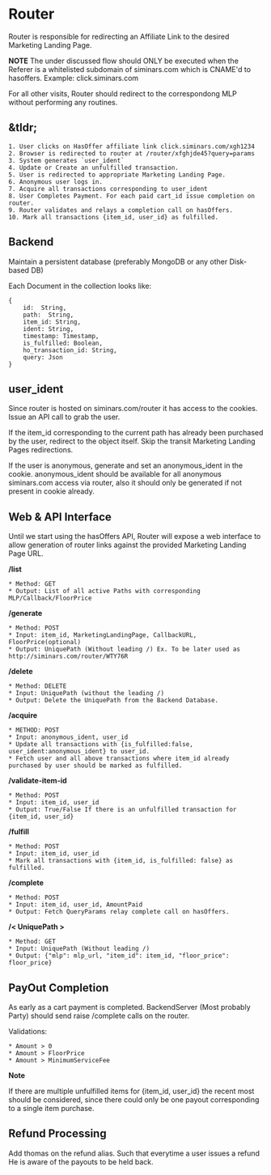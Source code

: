Router
======

Router is responsible for redirecting an Affiliate Link to the desired Marketing Landing Page.

**NOTE**
The under discussed flow should ONLY be executed when the Referer is a whitelisted subdomain of siminars.com which is CNAME'd to hasoffers.
Example: click.siminars.com

For all other visits, Router should redirect to the correspondong MLP without performing any routines.

&tldr;
------

    1. User clicks on HasOffer affiliate link click.siminars.com/xgh1234
    2. Browser is redirected to router at /router/xfghjde45?query=params
    3. System generates `user_ident`
    4. Update or Create an unfulfilled transaction.
    5. User is redirected to appropriate Marketing Landing Page.
    6. Anonymous user logs in.
    7. Acquire all transactions corresponding to user_ident
    8. User Completes Payment. For each paid cart_id issue completion on router.
    9. Router validates and relays a completion call on hasOffers.
    10. Mark all transactions {item_id, user_id} as fulfilled.

Backend
-------

Maintain a persistent database (preferably MongoDB or any other Disk-based DB)

Each Document in the collection looks like:

```
{
    id:  String,
    path:  String,
    item_id: String,
    ident: String,
    timestamp: Timestamp,
    is_fulfilled: Boolean,
    ho_transaction_id: String,
    query: Json
}
```
user_ident
----------

Since router is hosted on siminars.com/router it has access to the cookies.
Issue an API call to grab the user.

If the item_id corresponding to the current path has already been purchased by the user, redirect to the object itself. Skip the transit Marketing Landing Pages redirections.

If the user is anonymous, generate and set an anonymous_ident in the cookie.
anonymous_ident should be available for all anonymous siminars.com access via router, also it should only be generated if not present in cookie already.

Web & API Interface
-------------------

Until we start using the hasOffers API, Router will expose a web interface to allow generation of router links against the provided Marketing Landing Page URL.

**/list**

    * Method: GET
    * Output: List of all active Paths with corresponding MLP/Callback/FloorPrice

**/generate**

    * Method: POST
    * Input: item_id, MarketingLandingPage, CallbackURL, FloorPrice(optional)
    * Output: UniquePath (Without leading /) Ex. To be later used as http://siminars.com/router/WTY76R

**/delete**

    * Method: DELETE
    * Input: UniquePath (without the leading /)
    * Output: Delete the UniquePath from the Backend Database.

**/acquire**

    * METHOD: POST
    * Input: anonymous_ident, user_id
    * Update all transactions with {is_fulfilled:false, user_ident:anonymous_ident} to user_id.
    * Fetch user and all above transactions where item_id already purchased by user should be marked as fulfilled.

**/validate-item-id**

    * Method: POST
    * Input: item_id, user_id
    * Output: True/False If there is an unfulfilled transaction for {item_id, user_id}

**/fulfill**

    * Method: POST
    * Input: item_id, user_id
    * Mark all transactions with {item_id, is_fulfilled: false} as fulfilled.


**/complete**

    * Method: POST
    * Input: item_id, user_id, AmountPaid
    * Output: Fetch QueryParams relay complete call on hasOffers.

**/< UniquePath >**

    * Method: GET
    * Input: UniquePath (Without leading /)
    * Output: {"mlp": mlp_url, "item_id": item_id, "floor_price": floor_price}

PayOut Completion
-----------------

As early as a cart payment is completed. BackendServer (Most probably Party) should send raise /complete calls on the router.

Validations:

    * Amount > 0
    * Amount > FloorPrice
    * Amount > MinimumServiceFee

**Note**

If there are multiple unfulfilled items for {item_id, user_id} the recent most should be considered, since there could only be one payout corresponding to a single item purchase.

Refund Processing
-----------------

Add thomas on the refund alias. Such that everytime a user issues a refund He is aware of the payouts to be held back.


